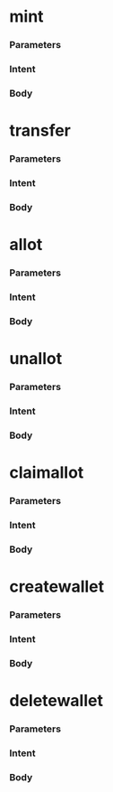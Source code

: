 <h1 class ="contract">mint</h1>

### Parameters

### Intent

### Body

<h1 class ="contract">transfer</h1>

### Parameters

### Intent

### Body

<h1 class ="contract">allot</h1>

### Parameters

### Intent

### Body

<h1 class ="contract">unallot</h1>

### Parameters

### Intent

### Body

<h1 class ="contract">claimallot</h1>

### Parameters

### Intent

### Body

<h1 class ="contract">createwallet</h1>

### Parameters

### Intent

### Body

<h1 class ="contract">deletewallet</h1>

### Parameters

### Intent

### Body
